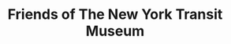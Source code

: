 ---
layout: repo
title: "Friends of The New York Transit Museum"
id: 19442
permalink: repos/19442/
---